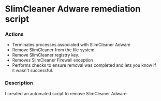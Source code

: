 # SlimCleaner Adware remediation script

### Actions
- Terminates processes associated with SlimCleaner Adware
- Remove SlimCleaner from the file system.
- Remove SlimCleaner registry key.
- Removes SlimCleaner Firewall exception
- Performs checks to ensure removal was completed and lets you know if it wasn't successful.

### Description

I created an automated script to remove SlimCleaner Adware.

